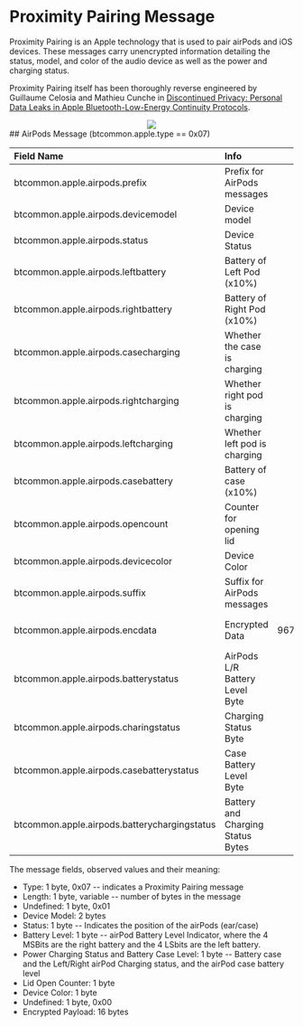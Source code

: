<h1>Proximity Pairing Message</h1>

<p> 
Proximity Pairing is an Apple technology that is used to pair airPods and iOS
devices.  These messages carry unencrypted information detailing the status,
model, and color of the audio device as well as the power and charging status.
</p> 

<p>
Proximity Pairing itself has been thoroughly reverse engineered by Guillaume
Celosia and Mathieu Cunche in  
<a
href="https://petsymposium.org/2020/files/papers/issue1/popets-2020-0003.pdf">Discontinued
Privacy: Personal Data Leaks in Apple Bluetooth-Low-Energy Continuity
Protocols</a>.
</p>

<div align="center">
<img src="/figs/proximity_pairing_format.png">
</div>
## AirPods Message (btcommon.apple.type == 0x07)

| Field Name                                  | Info                         | Example                    |Length| Type  | Notes                    |
| :-------------------------------------------| :----------------------------|:--------------------------:|:----:|:-----:|:------------------------:|
| btcommon.apple.airpods.prefix               | Prefix for AirPods messages  |01                          |   1  | Bytes |                          |
| btcommon.apple.airpods.devicemodel          | Device model                 |AirPods Pro (0x0e20)        |   2  | UINT16|                          |
| btcommon.apple.airpods.status               | Device Status                |Both AirPods in case (0x55) |   1  | UINT8 |                          |
| btcommon.apple.airpods.leftbattery          | Battery of Left Pod (x10%)   | 9                          |   1  | UINT8 | Have seen > 100%         |       
| btcommon.apple.airpods.rightbattery         | Battery of Right Pod (x10%)  | 9                          |   1  | UINT8 | Have seen > 100%         |
| btcommon.apple.airpods.casecharging         | Whether the case is charging | No (0x0)                   |   1  | BOOL  |                          |
| btcommon.apple.airpods.rightcharging        | Whether right pod is charging| Yes (0x1)                  |   1  | BOOL  |                          |
| btcommon.apple.airpods.leftcharging         | Whether left pod is charging | Yes (0x1)                  |   1  | BOOL  |                          |
| btcommon.apple.airpods.casebattery          | Battery of case (x10%)       | 7                          |   1  | UINT8 | Have seen > 100%         |
| btcommon.apple.airpods.opencount            | Counter for opening lid      | 57                         |   1  | UINT8 | Weird counter            |
| btcommon.apple.airpods.devicecolor          | Device Color                 | White (0x00)               |   1  | UINT8 | Changes for beats        |               
| btcommon.apple.airpods.suffix               | Suffix for AirPods messages  | 00                         |   1  | Bytes |                          |
| btcommon.apple.airpods.encdata              | Encrypted Data               |9672711ae6a965737c80d805039773d1|16| Bytes| Not sure what this is    |
| btcommon.apple.airpods.batterystatus        | AirPods L/R Battery Level Byte| 88                        |   1  | None  | This is a tree           | 
| btcommon.apple.airpods.charingstatus        | Charging Status Byte         | 8f                         |   1  | None  | This is a tree           |
| btcommon.apple.airpods.casebatterystatus    | Case Battery Level Byte      | 8f                         |   1  | None  | This is a tree           |
| btcommon.apple.airpods.batterychargingstatus| Battery and Charging Status Bytes|888f                    |   2  | None  | This is a tree           |

<p>The message fields, observed values and their meaning:</p>

<ul>
<li>
Type: 1 byte, 0x07 -- indicates a Proximity Pairing message
</li>
<li>
Length: 1 byte, variable -- number of bytes in the message
</li>
<li>
Undefined: 1 byte, 0x01
</li>
<li>
Device Model: 2 bytes
</li>
<li>
Status: 1 byte -- Indicates the position of the airPods (ear/case)
</li>
<li>
Battery Level: 1 byte -- airPod Battery Level Indicator, where the 4 MSBits are
the right battery and the 4 LSbits are the left battery.
</li>
<li>
Power Charging Status and Battery Case Level: 1 byte -- Battery case and the Left/Right
airPod Charging status, and the airPod case battery level
</li>
<li>
Lid Open Counter: 1 byte
</li>
<li>
Device Color: 1 byte
</li>
<li>
Undefined: 1 byte, 0x00
</li>
<li>
Encrypted Payload: 16 bytes
</li>
</ul>
